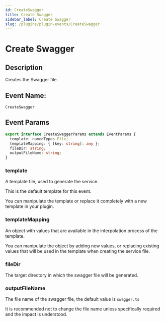 ```yaml
---
id: CreateSwagger
title: Create Swagger
sidebar_label: Create Swagger
slug: /plugins/plugin-events/CreateSwagger
---
```


# Create Swagger

## Description

Creates the Swagger file.

## Event Name:

`CreateSwagger`

## Event Params

```ts
export interface CreateSwaggerParams extends EventParams {
  template: namedTypes.File;
  templateMapping: { [key: string]: any };
  fileDir: string;
  outputFileName: string;
}
```

### template
A template file, used to generate the service.

This is the default template for this event.

You can manipulate the template or replace it completely with a new template in your plugin. 


### templateMapping
An object with values that are available in the interpolation process of the template.  

You can manipulate the object by adding new values, or replacing existing values that will be used in the template when creating the service file. 




### fileDir
The target directory in which the swagger file will be generated. 


### outputFileName
The file name of the swagger file, the default value is `swagger.ts`

It is recommended not to change the file name unless specifically required and the impact is understood.

